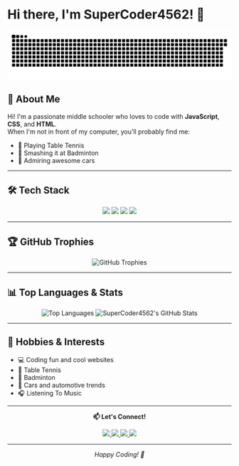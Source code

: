 # Hi there, I'm SuperCoder4562! 👋

![GitHub Snake](https://raw.githubusercontent.com/OfficialCodeVoyage/OfficialCodeVoyage/refs/heads/output/github-snake-dark.svg) 

## 🚀 About Me
Hi! I'm a passionate middle schooler who loves to code with **JavaScript**, **CSS**, and **HTML**.<br>
When I'm not in front of my computer, you'll probably find me:
- 🏓 Playing Table Tennis
- 🏸 Smashing it at Badminton
- 🚗 Admiring awesome cars

---

## 🛠️ Tech Stack

<p align="center">
  <img src="https://img.shields.io/badge/JavaScript-F7DF1E?style=for-the-badge&logo=javascript&logoColor=black"/>
  <img src="https://img.shields.io/badge/HTML5-E34F26?style=for-the-badge&logo=html5&logoColor=white"/>
  <img src="https://img.shields.io/badge/CSS3-1572B6?style=for-the-badge&logo=css3&logoColor=white"/>
  <img src="https://img.shields.io/badge/React-20232A?style=for-the-badge&logo=react&logoColor=61DAFB"/>
</p>

---

## 🏆 GitHub Trophies

<p align="center">
  <img src="https://github-profile-trophy.vercel.app/?username=SuperCoder4562&theme=tokyonight&margin-w=15&margin-h=15" alt="GitHub Trophies"/>
</p>

---

## 📊 Top Languages & Stats

<p align="center">
  <img src="https://github-readme-stats.vercel.app/api/top-langs/?username=SuperCoder4562&layout=compact&theme=tokyonight" alt="Top Languages" />
  <img src="https://github-readme-stats.vercel.app/api?username=SuperCoder4562&show_icons=true&theme=tokyonight" alt="SuperCoder4562's GitHub Stats" />
</p>

---

## 🌟 Hobbies & Interests

- 💻 Coding fun and cool websites
- 🏓 Table Tennis
- 🏸 Badminton
- 🚗 Cars and automotive trends
- 🎧 Listening To Music

---

<p align="center"><b>📫 Let's Connect!</b></p>

<p align="center">
  <a href="#">
    <img src="https://img.shields.io/badge/Portfolio-000?style=for-the-badge&logo=vercel&logoColor=white"/>
  </a>
  <a href="https://discord.com/users/1187183381398695947">
    <img src="https://img.shields.io/badge/Discord-5865F2?style=for-the-badge&logo=discord&logoColor=white"/>
  </a>
  <a href="mailto:youraddress@gmail.com">
    <img src="https://img.shields.io/badge/Gmail-D14836?style=for-the-badge&logo=gmail&logoColor=white"/>
  </a>
  <a href="https://codepen.io/yourusername">
    <img src="https://img.shields.io/badge/CodePen-000?style=for-the-badge&logo=codepen&logoColor=white"/>
  </a>
</p>

---

<p align="center"><i>Happy Coding! 🚀</i></p>

